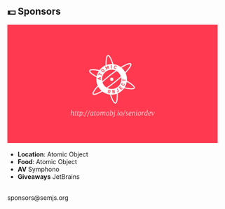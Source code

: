 ##  💵 Sponsors

<img src='../assets/ao.png' width='480px'/>

- **Location**: Atomic Object
- **Food**: Atomic Object
- **AV** Symphono
- **Giveaways** JetBrains

<br />
sponsors@semjs.org

